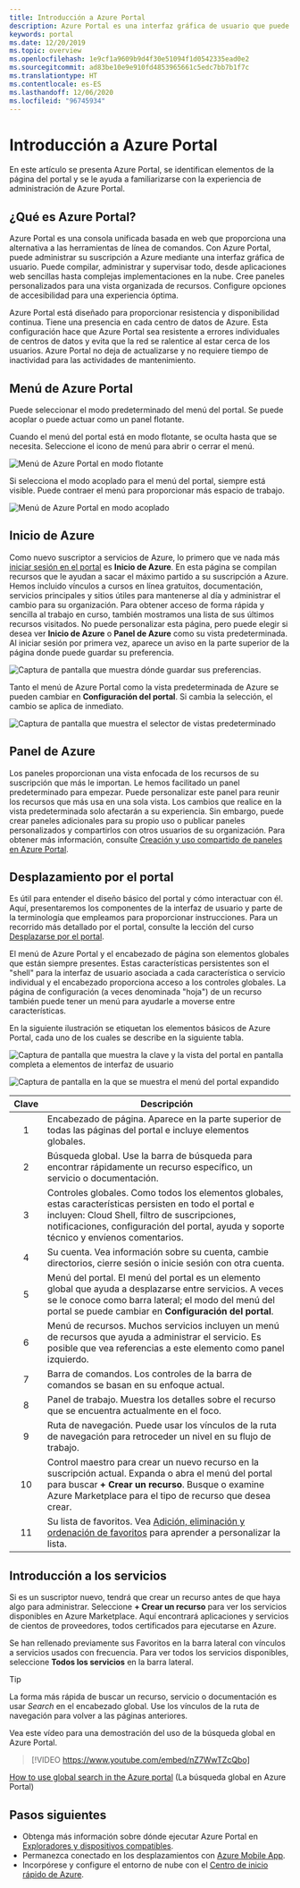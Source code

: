 ```yaml
---
title: Introducción a Azure Portal
description: Azure Portal es una interfaz gráfica de usuario que puede usarse para administrar los servicios de Azure. Aprenda a navegar y buscar recursos en Azure Portal.
keywords: portal
ms.date: 12/20/2019
ms.topic: overview
ms.openlocfilehash: 1e9cf1a9609b9d4f30e51094f1d0542335ead0e2
ms.sourcegitcommit: ad83be10e9e910fd4853965661c5edc7bb7b1f7c
ms.translationtype: HT
ms.contentlocale: es-ES
ms.lasthandoff: 12/06/2020
ms.locfileid: "96745934"
---
```

# <a name="azure-portal-overview"></a>Introducción a Azure Portal

En este artículo se presenta Azure Portal, se identifican elementos de la página del portal y se le ayuda a familiarizarse con la experiencia de administración de Azure Portal.

## <a name="what-is-the-azure-portal"></a>¿Qué es Azure Portal?

Azure Portal es una consola unificada basada en web que proporciona una alternativa a las herramientas de línea de comandos. Con Azure Portal, puede administrar su suscripción a Azure mediante una interfaz gráfica de usuario. Puede compilar, administrar y supervisar todo, desde aplicaciones web sencillas hasta complejas implementaciones en la nube. Cree paneles personalizados para una vista organizada de recursos. Configure opciones de accesibilidad para una experiencia óptima.

Azure Portal está diseñado para proporcionar resistencia y disponibilidad continua. Tiene una presencia en cada centro de datos de Azure. Esta configuración hace que Azure Portal sea resistente a errores individuales de centros de datos y evita que la red se ralentice al estar cerca de los usuarios. Azure Portal no deja de actualizarse y no requiere tiempo de inactividad para las actividades de mantenimiento.

## <a name="azure-portal-menu"></a>Menú de Azure Portal

Puede seleccionar el modo predeterminado del menú del portal. Se puede acoplar o puede actuar como un panel flotante.

Cuando el menú del portal está en modo flotante, se oculta hasta que se necesita. Seleccione el icono de menú para abrir o cerrar el menú.

![Menú de Azure Portal en modo flotante](./media/azure-portal-overview/azure-portal-overview-portal-menu-flyout.png)

Si selecciona el modo acoplado para el menú del portal, siempre está visible. Puede contraer el menú para proporcionar más espacio de trabajo.

![Menú de Azure Portal en modo acoplado](./media/azure-portal-overview/azure-portal-overview-portal-menu-expandcollapse.png)

## <a name="azure-home"></a>Inicio de Azure

Como nuevo suscriptor a servicios de Azure, lo primero que ve nada más [iniciar sesión en el portal](https://portal.azure.com) es **Inicio de Azure**. En esta página se compilan recursos que le ayudan a sacar el máximo partido a su suscripción a Azure. Hemos incluido vínculos a cursos en línea gratuitos, documentación, servicios principales y sitios útiles para mantenerse al día y administrar el cambio para su organización. Para obtener acceso de forma rápida y sencilla al trabajo en curso, también mostramos una lista de sus últimos recursos visitados. No puede personalizar esta página, pero puede elegir si desea ver **Inicio de Azure** o **Panel de Azure** como su vista predeterminada. Al iniciar sesión por primera vez, aparece un aviso en la parte superior de la página donde puede guardar su preferencia.

![Captura de pantalla que muestra dónde guardar sus preferencias.](./media/azure-portal-overview/azure-portal-default-view.png)

Tanto el menú de Azure Portal como la vista predeterminada de Azure se pueden cambiar en **Configuración del portal**. Si cambia la selección, el cambio se aplica de inmediato.

![Captura de pantalla que muestra el selector de vistas predeterminado](./media/azure-portal-overview/azure-portal-overview-portal-settings-menu-home.png)

## <a name="azure-dashboard"></a>Panel de Azure

Los paneles proporcionan una vista enfocada de los recursos de su suscripción que más le importan. Le hemos facilitado un panel predeterminado para empezar. Puede personalizar este panel para reunir los recursos que más usa en una sola vista. Los cambios que realice en la vista predeterminada solo afectarán a su experiencia. Sin embargo, puede crear paneles adicionales para su propio uso o publicar paneles personalizados y compartirlos con otros usuarios de su organización. Para obtener más información, consulte [Creación y uso compartido de paneles en Azure Portal](../azure-portal/azure-portal-dashboards.md).

## <a name="getting-around-the-portal"></a>Desplazamiento por el portal

Es útil para entender el diseño básico del portal y cómo interactuar con él. Aquí, presentaremos los componentes de la interfaz de usuario y parte de la terminología que empleamos para proporcionar instrucciones. Para un recorrido más detallado por el portal, consulte la lección del curso [Desplazarse por el portal](/learn/modules/tour-azure-portal/3-navigate-the-portal).

El menú de Azure Portal y el encabezado de página son elementos globales que están siempre presentes. Estas características persistentes son el "shell" para la interfaz de usuario asociada a cada característica o servicio individual y el encabezado proporciona acceso a los controles globales. La página de configuración (a veces denominada "hoja") de un recurso también puede tener un menú para ayudarle a moverse entre características.

En la siguiente ilustración se etiquetan los elementos básicos de Azure Portal, cada uno de los cuales se describe en la siguiente tabla.

![Captura de pantalla que muestra la clave y la vista del portal en pantalla completa a elementos de interfaz de usuario](./media/azure-portal-overview/azure-portal-overview-portal-callouts.png)

![Captura de pantalla en la que se muestra el menú del portal expandido](./media/azure-portal-overview/azure-portal-overview-portal-menu-callouts.png)

|Clave|Descripción
|:---:|---|
|1|Encabezado de página. Aparece en la parte superior de todas las páginas del portal e incluye elementos globales.|
|2| Búsqueda global. Use la barra de búsqueda para encontrar rápidamente un recurso específico, un servicio o documentación.|
|3|Controles globales. Como todos los elementos globales, estas características persisten en todo el portal e incluyen: Cloud Shell, filtro de suscripciones, notificaciones, configuración del portal, ayuda y soporte técnico y envíenos comentarios.|
|4|Su cuenta. Vea información sobre su cuenta, cambie directorios, cierre sesión o inicie sesión con otra cuenta.|
|5|Menú del portal. El menú del portal es un elemento global que ayuda a desplazarse entre servicios. A veces se le conoce como barra lateral; el modo del menú del portal se puede cambiar en **Configuración del portal**.|
|6|Menú de recursos. Muchos servicios incluyen un menú de recursos que ayuda a administrar el servicio. Es posible que vea referencias a este elemento como panel izquierdo.|
|7|Barra de comandos. Los controles de la barra de comandos se basan en su enfoque actual.|
|8|Panel de trabajo.  Muestra los detalles sobre el recurso que se encuentra actualmente en el foco.|
|9|Ruta de navegación. Puede usar los vínculos de la ruta de navegación para retroceder un nivel en su flujo de trabajo.|
|10|Control maestro para crear un nuevo recurso en la suscripción actual. Expanda o abra el menú del portal para buscar **+ Crear un recurso**. Busque o examine Azure Marketplace para el tipo de recurso que desea crear.|
|11|Su lista de favoritos. Vea [Adición, eliminación y ordenación de favoritos](../azure-portal/azure-portal-add-remove-sort-favorites.md) para aprender a personalizar la lista.|

## <a name="get-started-with-services"></a>Introducción a los servicios

Si es un suscriptor nuevo, tendrá que crear un recurso antes de que haya algo para administrar. Seleccione **+ Crear un recurso** para ver los servicios disponibles en Azure Marketplace. Aquí encontrará aplicaciones y servicios de cientos de proveedores, todos certificados para ejecutarse en Azure.

Se han rellenado previamente sus Favoritos en la barra lateral con vínculos a servicios usados con frecuencia.  Para ver todos los servicios disponibles, seleccione **Todos los servicios** en la barra lateral.

> [!TIP]
> La forma más rápida de buscar un recurso, servicio o documentación es usar *Search* en el encabezado global. Use los vínculos de la ruta de navegación para volver a las páginas anteriores.
>
Vea este vídeo para una demostración del uso de la búsqueda global en Azure Portal.


> [!VIDEO https://www.youtube.com/embed/nZ7WwTZcQbo]

[How to use global search in the Azure portal](https://www.youtube.com/watch?v=nZ7WwTZcQbo) (La búsqueda global en Azure Portal)

## <a name="next-steps"></a>Pasos siguientes

* Obtenga más información sobre dónde ejecutar Azure Portal en [Exploradores y dispositivos compatibles](../azure-portal/azure-portal-supported-browsers-devices.md).
* Permanezca conectado en los desplazamientos con [Azure Mobile App](https://azure.microsoft.com/features/azure-portal/mobile-app/).
* Incorpórese y configure el entorno de nube con el [Centro de inicio rápido de Azure](../azure-portal/azure-portal-quickstart-center.md).